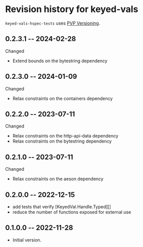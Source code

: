 # Revision history for keyed-vals

`keyed-vals-hspec-tests` uses [PVP Versioning][1].

## 0.2.3.1 -- 2024-02-28

Changed

* Extend bounds on the bytestring dependency

## 0.2.3.0 -- 2024-01-09

Changed

* Relax constraints on the containers dependency

## 0.2.2.0 -- 2023-07-11

Changed

* Relax constraints on the http-api-data dependency
* Relax constraints on the bytestring dependency

## 0.2.1.0 -- 2023-07-11

Changed

* Relax constraints on the aeson dependency

## 0.2.0.0 -- 2022-12-15

* add tests that verify [KeyedVal.Handle.Typed][]
* reduce the number of functions exposed for external use

## 0.1.0.0 -- 2022-11-28

* Initial version.

[1]: https://pvp.haskell.org
[KeyedVals.Handle.Typed]: https://hackage.haskell.org/package/keyed-vals/docs/KeyedVals-Handle.Typed.html
